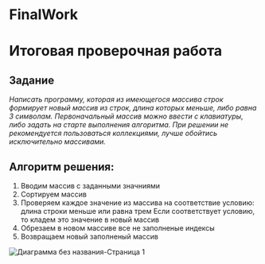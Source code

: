 # FinalWork
# Итоговая проверочная работа

## __Задание__

*Написать программу, которая из имеющегося массива строк формирует новый массив из строк, длина которых меньше, либо равна 3 символам. Первоначальный массив можно ввести с клавиатуры, либо задать на старте выполнения алгоритма. При решении не рекомендуется пользоваться коллекциями, лучше обойтись исключительно массивами.*

## Алгоритм решения:

1. Вводим массив с заданными значниями
2. Сортируем массив
3. Проверяем каждое значение из массива на соответствие условию: длина строки меньше или равна трем
Если соответствует условию, то  кладем это значение в новый массив
4. Обрезаем в новом массиве все не заполненые индексы
5. Возвращаем новый заполненый массив

![Диаграмма без названия-Страница 1](https://user-images.githubusercontent.com/118444076/215269647-c6ca2d4d-6506-486a-a7e2-90b85e67d957.jpg)
